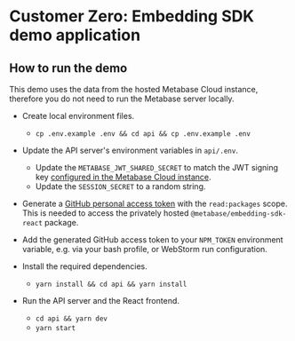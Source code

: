 # Customer Zero: Embedding SDK demo application

## How to run the demo

This demo uses the data from the hosted Metabase Cloud instance, therefore you do not need to run the Metabase server locally.

- Create local environment files.

  - `cp .env.example .env && cd api && cp .env.example .env`

- Update the API server's environment variables in `api/.env`.

  - Update the `METABASE_JWT_SHARED_SECRET` to match the JWT signing key [configured in the Metabase Cloud instance](https://customer-zero.hosted.staging.metabase.com/admin/settings/authentication/jwt).
  - Update the `SESSION_SECRET` to a random string.

- Generate a [GitHub personal access token](https://docs.github.com/en/authentication/keeping-your-account-and-data-secure/managing-your-personal-access-tokens#creating-a-personal-access-token-classic) with the `read:packages` scope. This is needed to access the privately hosted `@metabase/embedding-sdk-react` package.

- Add the generated GitHub access token to your `NPM_TOKEN` environment variable, e.g. via your bash profile, or WebStorm run configuration.

- Install the required dependencies.

  - `yarn install && cd api && yarn install`

- Run the API server and the React frontend.

  - `cd api && yarn dev`
  - `yarn start`
